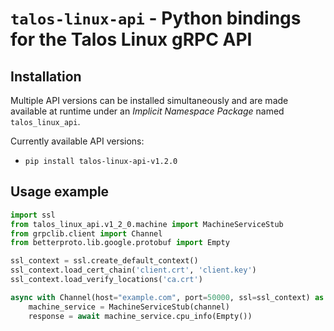 # `talos-linux-api` - Python bindings for the Talos Linux gRPC API

## Installation
Multiple API versions can be installed simultaneously and are made available
at runtime under an *Implicit Namespace Package* named `talos_linux_api`.

Currently available API versions:

* `pip install talos-linux-api-v1.2.0`


## Usage example
```python
import ssl
from talos_linux_api.v1_2_0.machine import MachineServiceStub
from grpclib.client import Channel
from betterproto.lib.google.protobuf import Empty

ssl_context = ssl.create_default_context()
ssl_context.load_cert_chain('client.crt', 'client.key')
ssl_context.load_verify_locations('ca.crt')

async with Channel(host="example.com", port=50000, ssl=ssl_context) as channel:
    machine_service = MachineServiceStub(channel)
    response = await machine_service.cpu_info(Empty())
```